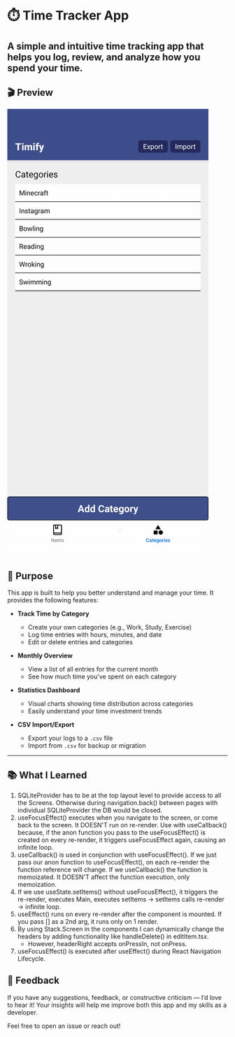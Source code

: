 # ⏱️ Time Tracker App

A simple and intuitive time tracking app that helps you log, review, and analyze how you spend your time.
---

## 🎬 Preview
![](https://github.com/HellaxA/Timify/blob/master/preview.gif)

## 📌 Purpose
This app is built to help you better understand and manage your time. It provides the following features:

- **Track Time by Category**  
  - Create your own categories (e.g., Work, Study, Exercise)  
  - Log time entries with hours, minutes, and date  
  - Edit or delete entries and categories  

- **Monthly Overview**  
  - View a list of all entries for the current month  
  - See how much time you've spent on each category  

- **Statistics Dashboard**  
  - Visual charts showing time distribution across categories  
  - Easily understand your time investment trends  

- **CSV Import/Export**  
  - Export your logs to a `.csv` file  
  - Import from `.csv` for backup or migration  

---

## 📚 What I Learned
1. SQLiteProvider has to be at the top layout level to provide access to all the Screens.
 Otherwise during navigation.back() between pages with individual SQLiteProvider the DB would be closed. 
2. useFocusEffect() executes when you navigate to the screen, or come back to the screen. It DOESN'T run on re-render. Use with useCallback() because, if the anon function you pass to the useFocusEffect() is created on every re-render, it triggers useFocusEffect again, causing an infinite loop.
3. useCallback() is used in conjunction with useFocusEffect(). If we just pass our anon function to useFocusEffect(), on each re-render the function 
reference will change. If we useCallback() the function is memoizated. It DOESN'T affect the function execution, only memoization. 
4. If we use useState.setItems() without useFocusEffect(), it triggers the re-render, executes Main, executes setItems -> setItems calls re-render -> infinite loop.
5. useEffect() runs on every re-render after the component is mounted. If you pass [] as a 2nd arg, it runs only on 1 render.
6. By using Stack.Screen in the components I can dynamically change the headers by adding functionality like handleDelete() in editItem.tsx.
    - However, headerRight accepts onPressIn, not onPress. 
7. useFocusEffect() is executed after useEffect() during React Navigation Lifecycle.

## 💬 Feedback
If you have any suggestions, feedback, or constructive criticism — I’d love to hear it!
Your insights will help me improve both this app and my skills as a developer.

Feel free to open an issue or reach out!
